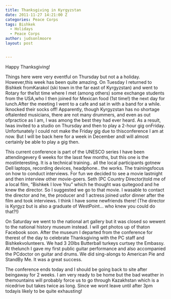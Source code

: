 ```yaml
---
title: Thanksgiving in Kyrgyzstan
date: 2011-11-27 14:21:00 Z
categories: Peace Corps
tags: Bishkek
  - Holidays
  - Peace Corps
author: judsonlmoore
layout: post


---
```


Happy Thanksgiving!

Things here were very eventful on Thursday but not a a holiday. However,this week has been quite amazing. On Tuesday I returned to Bishkek fromKarakol (ski town in the far east of Kyrgyzstan) and went to Rotary for the1st time where I met (among others) some exchange students from the USA,who I then joined for Mexican food (1st time!) the next day for lunch.After the meeting I went to a cafe and sat in with a band for a while. Iknocked their socks off! Apparently, though Kyrgyzstan has no shortage oftalented musicians, there are not many drummers, and even as out ofpractice as I am, I was among the best they had ever heard. As a result, Iwas invited to a studio on Thursday and then to play a 2-hour gig onFriday. Unfortunately I could not make the Friday gig due to thisconference I am at now. But I will be back here for a week in December andI will almost certainly be able to play a gig then.

This current conference is part of the UNESCO series I have been attendingevery 6 weeks for the lasst few months, but this one is the mostinteresting. It is a technical training.. all the local participants gotnew Dell laptops, recording devices, headphone.. the works. The trainingsfocus on how to conduct interviews. For fun we decided to see a movie lastnight and then interview other movie-goers. Seth (PC Country Director)told me of a local film, “Bishkek I love You” which he thought was quitegood and he knew the director. So I suggested we go to that movie. I wasable to contact the director and he, the producer and 1 actress joined usfor dinner after the film and took interviews. I think I have some newfriends there! (The director is Kyrgyz but is also a graduate of WestPoint… who knew you could do that?!)

On Saturday we went to the national art gallery but it was closed so wewent to the national history museum instead. I will get photos up of thaton Facebook soon. After the museum I departed from the conference for therest of the day to celebrate Thanksgiving with the PC staff and Bishkekvolunteers. We had 3 20lbs Butterball turkeys curtsey the Embassy. At thelunch I gave my first public guitar performance and also accompanied the PCdoctor on guitar and drums. We did sing-alongs to American Pie and StandBy Me. It was a great success.

The conference ends today and I should be going back to site after beingaway for 2 weeks. I am very ready to be home but the bad weather in themountains will probably force us to go through Kazakhstan which is a nicedrive but takes twice as long. Since we wont leave until after 3pm todayis likely to be quite exhausting!
